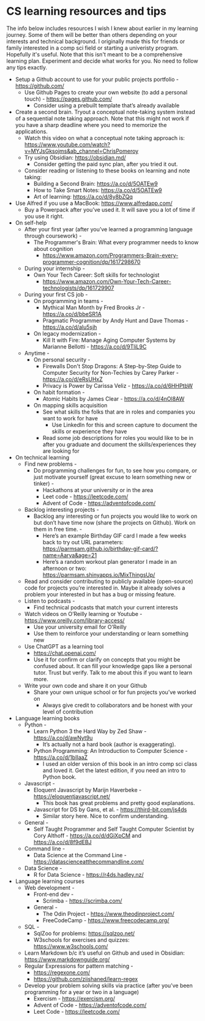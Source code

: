 # CS learning resources and tips

The info below includes resources I wish I knew about earlier in my learning journey. Some of them will be better than others depending on your interests and technical background. I originally made this for friends or family interested in a comp sci field or starting a univeristy program. Hopefully it's useful. Note that this isn't meant to be a comprehensive learning plan. Experiment and decide what works for you.  No need to follow any tips exactly. 

* Setup a Github account to use for your public projects portfolio - https://github.com/
    * Use Github Pages to create your own website (to add a personal touch) - https://pages.github.com/
        * Consider using a prebuilt template that’s already available
* Create a second brain. Tryout a conceptual note-taking system instead of a sequential note taking approach. Note that this might not work if you have a sharp deadline where you need to memorize the applications.
    * Watch this video on what a conceptual note taking approach is: https://www.youtube.com/watch?v=MYJsGksojms&ab_channel=ChrisPomeroy
    * Try using Obsidian: https://obsidian.md/
        * Consider getting the paid sync plan, after you tried it out.
    * Consider reading or listening to these books on learning and note taking:
        * Building a Second Brain: https://a.co/d/5OATEw9
        * How to Take Smart Notes: https://a.co/d/5OATEw9
        * Art of learning: https://a.co/d/8y8bZQq
* Use Alfred if you use a MacBook: https://www.alfredapp.com/
    * Buy a Powerpack after you’ve used it. It will save you a lot of time if you use it right.
* On self-help
    * After your first year (after you’ve learned a programming language through coursework) - 
        * The Programmer's Brain: What every programmer needs to know about cognition
            * https://www.amazon.com/Programmers-Brain-every-programmer-cognition/dp/1617298670
    * During your internship -
        * Own Your Tech Career: Soft skills for technologist 
            * https://www.amazon.com/Own-Your-Tech-Career-technologists/dp/161729907
    * During your first CS job -
        * On programming in teams - 
            * Mythical Man Month by Fred Brooks Jr - https://a.co/d/bbeSR1A
            * Pragmatic Programmer by Andy Hunt and Dave Thomas - https://a.co/d/alu5sjh
        * On legacy modernization - 
            * Kill It with Fire: Manage Aging Computer Systems by Marianne Bellotti - https://a.co/d/9TliL9C
    * Anytime - 
        * On personal security - 
            *  Firewalls Don't Stop Dragons: A Step-by-Step Guide to Computer Security for Non-Techies by Carey Parker - https://a.co/d/eRsUHxZ
            * Privacy is Power by Carissa Veliz - https://a.co/d/6HHPtbW
        * On habit formation - 
            * Atomic Habits by James Clear - https://a.co/d/4nOl8AW
        * On mapping skills acquisition
            * See what skills the folks that are in roles and companies you want to work for have
                * Use LinkedIn for this and screen capture to document the skills or experience they have
            * Read some job descriptions for roles you would like to be in after you graduate and document the skills/experiences they are looking for
* On technical learning
    * Find new problems - 
        * Do programming challenges for fun, to see how you compare, or just motivate yourself (great excuse to learn something new or tinker) - 
            * Hackathons at your university or in the area
            * Leet code - https://leetcode.com/
            * Advent of Code - https://adventofcode.com/
    * Backlog interesting projects - 
        * Backlog any interesting or fun projects you would like to work on but don’t have time now (share the projects on Github). Work on them in free time. - 
            * Here’s an example Birthday GIF card I made a few weeks back to try out URL parameters: https://parmsam.github.io/birthday-gif-card/?name=Aarya&age=21
            * Here’s a random workout plan generator I made in an afternoon or two: https://parmsam.shinyapps.io/MixThingsUp/
    * Read and consider contributing to publicly available (open-source) code for projects you’re interested in. Maybe it already solves a problem your interested in but has a bug or missing feature.
    * Listen to podcasts -
        * Find technical podcasts that match your current interests
    * Watch videos on O’Reilly learning or Youtube  - https://www.oreilly.com/library-access/
        * Use your university email for O’Reilly
        * Use them to reinforce your understanding or learn something new
    * Use ChatGPT as a learning tool
        * https://chat.openai.com/
        * Use it for confirm or clarify on concepts that you might be confused about. It can fill your knowledge gaps like a personal tutor. Trust but verify. Talk to me about this if you want to learn more.
    * Write your own code and share it on your Github
        * Share your own unique school or for fun projects you’ve worked on
            * Always give credit to collaborators and be honest with your level of contribution
* Language learning books
    * Python -
        * Learn Python 3 the Hard Way by Zed Shaw - https://a.co/d/awNyt9u
            * It’s actually not a hard book (author is exaggerating).  
        * Python Programming: An Introduction to Computer Science - https://a.co/d/1bIIaaZ
            * I used an older version of this book in an intro comp sci class and loved it. Get the latest edition, if you need an intro to Python book. 
    * Javascript - 
        * Eloquent Javascript by Marijn Haverbeke - https://eloquentjavascript.net/
            * This book has great problems and pretty good explanations.
        * Javascript for DS by Gans, et al. - https://third-bit.com/js4ds
            * Similar story here. Nice to confirm understanding.
    * General - 
        * Self Taught Programmer and Self Taught Computer Scientist by Cory Althoff - https://a.co/d/dGiXpCM and https://a.co/d/8f9dEBJ
    * Command line - 
        * Data Science at the Command Line - https://datascienceatthecommandline.com/
    * Data Science -
        * R for Data Science - https://r4ds.hadley.nz/
*  Language learning courses
    * Web development - 
        * Front-end dev - 
            * Scrimba - https://scrimba.com/
        * General - 
            * The Odin Project - https://www.theodinproject.com/
            * FreeCodeCamp - https://www.freecodecamp.org/
    * SQL - 
        * SqlZoo for problems: https://sqlzoo.net/
        * W3schools for exercises and quizzes: https://www.w3schools.com/
    * Learn Markdown b/c it’s useful on Github and used in Obsidian: https://www.markdownguide.org/
    * Regular Expressions for pattern matching - 
        * https://regexone.com/
        * https://github.com/ziishaned/learn-regex
    * Develop your problem solving skills via practice (after you’ve been programming for a year or two in a language)
        * Exercism - https://exercism.org/
        * Advent of Code - https://adventofcode.com/
        * Leet Code - https://leetcode.com/
